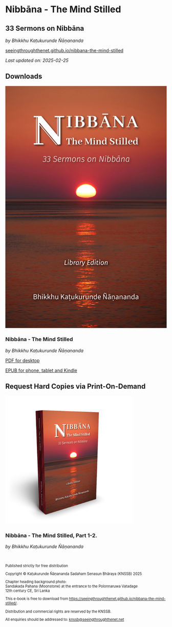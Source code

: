 <div class="titlepage-cover">
  <h1>Nibbāna - The Mind Stilled</h1>
  <h2>33 Sermons on Nibbāna</h2>
  <p><em>by Bhikkhu Kaṭukurunde Ñāṇananda</em></p>
  <a href="https://seeingthroughthenet.github.io/nibbana-the-mind-stilled">seeingthroughthenet.github.io/nibbana-the-mind-stilled</a>
</div>

<div>
  <p><em>Last updated on: 2025-02-25</em></p>
</div>

## Downloads

<div class="grid download-item">
  <div class="col-1-3 item-cover">
    <img src="./assets/images/desktop-cover.jpg" alt="Nibbāna - The Mind Stilled" />
  </div>
  <div class="col-2-3 item-description">
    <h3>Nibbāna - The Mind Stilled</h3>
    <p><em>by Bhikkhu Kaṭukurunde Ñāṇananda</em></p>
    <p><a href="https://seeingthroughthenet.github.io/nibbana-the-mind-stilled/assets/docs/Nibbana-The-Mind-Stilled.pdf">PDF for desktop</a></p>
    <p><a href="https://seeingthroughthenet.github.io/nibbana-the-mind-stilled/assets/docs/Nibbana-The-Mind-Stilled.epub">EPUB for phone, tablet and Kindle</a></p>
  </div>
</div>

## Request Hard Copies via Print-On-Demand

<div class="grid download-item">
  <div class="col-1-3 item-cover">
    <img src="./assets/images/books.png" alt="Books" />
  </div>
  <div class="col-2-3 item-description">
    <h3>Nibbāna - The Mind Stilled, Part 1-2.</h3>
    <p><em>by Bhikkhu Kaṭukurunde Ñāṇananda</em></p>
  </div>
</div>

<div style="margin-top: 4em; font-size: 0.8em;">

Published strictly for free distribution

Copyright © Kaṭukurunde Ñāṇananda Sadaham Senasun Bhāraya (KNSSB) 2025

Chapter heading background photo: \
Sandakada Pahana (Moonstone) at the entrance to the Polonnaruwa Vatadage \
12th century CE, Sri Lanka

This e-book is free to download from <https://seeingthroughthenet.github.io/nibbana-the-mind-stilled/>.

Distribution and commercial rights are reserved by the KNSSB.

All enquiries should be addressed to: knssb@seeingthroughthenet.net

</div>

